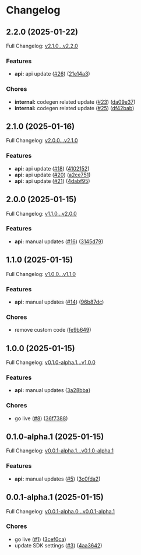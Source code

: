 # Changelog

## 2.2.0 (2025-01-22)

Full Changelog: [v2.1.0...v2.2.0](https://github.com/Zywa-co/nebula-python-sdk/compare/v2.1.0...v2.2.0)

### Features

* **api:** api update ([#26](https://github.com/Zywa-co/nebula-python-sdk/issues/26)) ([21e14a3](https://github.com/Zywa-co/nebula-python-sdk/commit/21e14a3475bdafe2142cbb5ccd055393adc957ab))


### Chores

* **internal:** codegen related update ([#23](https://github.com/Zywa-co/nebula-python-sdk/issues/23)) ([da09e37](https://github.com/Zywa-co/nebula-python-sdk/commit/da09e371d7f556af99370b115e160aab2de0534a))
* **internal:** codegen related update ([#25](https://github.com/Zywa-co/nebula-python-sdk/issues/25)) ([df42bab](https://github.com/Zywa-co/nebula-python-sdk/commit/df42baba513f32b862920d3b62dff38d39187f7e))

## 2.1.0 (2025-01-16)

Full Changelog: [v2.0.0...v2.1.0](https://github.com/Zywa-co/nebula-python-sdk/compare/v2.0.0...v2.1.0)

### Features

* **api:** api update ([#18](https://github.com/Zywa-co/nebula-python-sdk/issues/18)) ([4102152](https://github.com/Zywa-co/nebula-python-sdk/commit/4102152d9cfc62806d4e58fef2ddd448714b3b4b))
* **api:** api update ([#20](https://github.com/Zywa-co/nebula-python-sdk/issues/20)) ([a2ce751](https://github.com/Zywa-co/nebula-python-sdk/commit/a2ce75123f6cb008b6585aa189fad5ab1bb76c28))
* **api:** api update ([#21](https://github.com/Zywa-co/nebula-python-sdk/issues/21)) ([4dabf95](https://github.com/Zywa-co/nebula-python-sdk/commit/4dabf9537d36be0bf72f832d2224af46cf7ca506))

## 2.0.0 (2025-01-15)

Full Changelog: [v1.1.0...v2.0.0](https://github.com/Zywa-co/nebula-python-sdk/compare/v1.1.0...v2.0.0)

### Features

* **api:** manual updates ([#16](https://github.com/Zywa-co/nebula-python-sdk/issues/16)) ([3145d79](https://github.com/Zywa-co/nebula-python-sdk/commit/3145d79f53183a2dcedf9bbbc7f37e1b1ed006e3))

## 1.1.0 (2025-01-15)

Full Changelog: [v1.0.0...v1.1.0](https://github.com/Zywa-co/nebula-python-sdk/compare/v1.0.0...v1.1.0)

### Features

* **api:** manual updates ([#14](https://github.com/Zywa-co/nebula-python-sdk/issues/14)) ([96b87dc](https://github.com/Zywa-co/nebula-python-sdk/commit/96b87dcfaeeccd227693c34724a52b26794d2685))


### Chores

* remove custom code ([fe9b649](https://github.com/Zywa-co/nebula-python-sdk/commit/fe9b649a1902c4374ac70f6e19b34ef7594d18e9))

## 1.0.0 (2025-01-15)

Full Changelog: [v0.1.0-alpha.1...v1.0.0](https://github.com/Zywa-co/nebula-python-sdk/compare/v0.1.0-alpha.1...v1.0.0)

### Features

* **api:** manual updates ([3a28bba](https://github.com/Zywa-co/nebula-python-sdk/commit/3a28bbae802e07b3580b8bbcc4ef99cc1b20f448))


### Chores

* go live ([#8](https://github.com/Zywa-co/nebula-python-sdk/issues/8)) ([36f7388](https://github.com/Zywa-co/nebula-python-sdk/commit/36f7388e00949f2d138546cda76df7f877262edd))

## 0.1.0-alpha.1 (2025-01-15)

Full Changelog: [v0.0.1-alpha.1...v0.1.0-alpha.1](https://github.com/Zywa-co/nebula-python-sdk/compare/v0.0.1-alpha.1...v0.1.0-alpha.1)

### Features

* **api:** manual updates ([#5](https://github.com/Zywa-co/nebula-python-sdk/issues/5)) ([3c0fda2](https://github.com/Zywa-co/nebula-python-sdk/commit/3c0fda22eae042e11fe8f73920cbc6e89eba6386))

## 0.0.1-alpha.1 (2025-01-15)

Full Changelog: [v0.0.1-alpha.0...v0.0.1-alpha.1](https://github.com/Zywa-co/nebula-python-sdk/compare/v0.0.1-alpha.0...v0.0.1-alpha.1)

### Chores

* go live ([#1](https://github.com/Zywa-co/nebula-python-sdk/issues/1)) ([3cef0ca](https://github.com/Zywa-co/nebula-python-sdk/commit/3cef0ca0113f679661a5b556bc2803e6629dfde6))
* update SDK settings ([#3](https://github.com/Zywa-co/nebula-python-sdk/issues/3)) ([4aa3642](https://github.com/Zywa-co/nebula-python-sdk/commit/4aa364225dd497d0f324f422ef91cd1cb52202b2))
